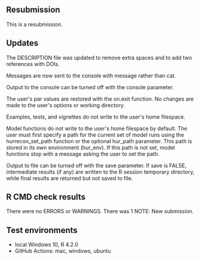 ## Resubmission
This is a resubmission.

## Updates
The DESCRIPTION file was updated to remove extra spaces 
and to add two references with DOIs.

Messages are now sent to the console with message rather than cat.

Output to the console can be turned off with the console parameter.

The user's par values are restored with the on.exit function.
No changes are made to the user's options or working directory.

Examples, tests, and vignettes do not write to the user's home filespace.

Model functions do not write to the user's home filespace by default.
The user must first specify a path for the current set of model runs
using the hurrecon_set_path function or the optional hur_path parameter.
This path is stored in its own environment (hur_env). If this path is not
set, model functions stop with a message asking the user to set the path.

Output to file can be turned off with the save parameter.
If save is FALSE, intermediate results (if any) are written to the 
R session temporary directory, while final results are returned
but not saved to file.

## R CMD check results
There were no ERRORS or WARNINGS.
There was 1 NOTE: New submission.

## Test environments
* local Windows 10, R 4.2.0
* GitHub Actions: mac, windows, ubuntu

